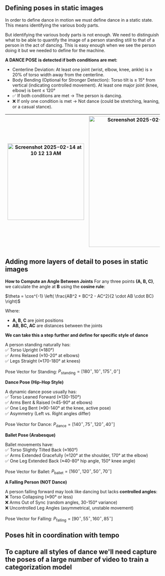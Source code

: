 ## Defining poses in static images

In order to define dance in motion we must define dance in a static state.  This means identifying the various body parts.

But identifying the various body parts is not enough.  We need to distinguish what to be able to quantify the image of a person standing still to that of a person in the act of dancing.  This is easy enough when we see the person doing it but we needed to define for the machine.

**A DANCE POSE is detected if both conditions are met:**


- Centerline Deviation: At least one joint (wrist, elbow, knee, ankle) is ≥ 20% of torso width away from the centerline.
- Body Bending (Optional for Stronger Detection): Torso tilt is ≥ 15° from vertical (indicating controlled movement).  At least one major joint (knee, elbow) is bent ≤ 120°
- ✅ If both conditions are met → The person is dancing.
- ❌ If only one condition is met → Not dance (could be stretching, leaning, or a casual stance).

| <img width="249" alt="Screenshot 2025-02-14 at 10 12 13 AM" src="https://github.com/user-attachments/assets/5fb14837-ee2a-4a93-855d-a7f032ac75ce" /> | <img width="426" alt="Screenshot 2025-02-14 at 10 22 28 AM" src="https://github.com/user-attachments/assets/9ba70fc1-68d2-4c8f-ade2-60e54c1c80c2" /> | <img width="429" alt="Screenshot 2025-02-14 at 10 22 00 AM" src="https://github.com/user-attachments/assets/a66ba3ae-d45f-4ea6-a8a9-dad631ee2a1a" /> |
|--|--|--|

## Adding more layers of detail to poses in static images

**How to Compute an Angle Between Joints**
For any three points **(A, B, C)**, we calculate the angle at **B** using the **cosine rule**:

$\theta = \cos^{-1} \left( \frac{AB^2 + BC^2 - AC^2}{2 \cdot AB \cdot BC} \right)$

Where:
- **A, B, C** are joint positions  
- **AB, BC, AC** are distances between the joints

**We can take this a step further and define for specific style of dance**

A person standing naturally has:  
✅ Torso Upright (≈180°)  
✅ Arms Relaxed (≈10-20° at elbows)  
✅ Legs Straight (≈170-180° at knees)  

Pose Vector for Standing:
$P_{\text{standing}} = [180^\circ, 10^\circ, 175^\circ, 0^\circ]$

**Dance Pose (Hip-Hop Style)**

A dynamic dance pose usually has:  
✅ Torso Leaned Forward (≈130-150°)  
✅ Arms Bent & Raised (≈45-90° at elbows)  
✅ One Leg Bent (≈90-140° at the knee, active pose)  
✅ Asymmetry (Left vs. Right angles differ)  

Pose Vector for Dance:
$P_{\text{dance}} = [140^\circ, 75^\circ, 120^\circ, 40^\circ]$


**Ballet Pose (Arabesque)**

Ballet movements have:  
✅ Torso Slightly Tilted Back (≈160°)  
✅ Arms Extended Gracefully (≈120° at the shoulder, 170° at the elbow)  
✅ One Leg Extended Back (≈40-80° hip angle, 150° knee angle)  

Pose Vector for Ballet:
$P_{\text{ballet}} = [160^\circ, 120^\circ, 50^\circ, 70^\circ]$

**A Falling Person (NOT Dance)**

A person falling forward may look like dancing but lacks **controlled angles**:  
❌ Torso Collapsing (≈90° or less)  
❌ Arms Out of Sync (random angles, 30-150° variance)  
❌ Uncontrolled Leg Angles (asymmetrical, unstable movement)  

Pose Vector for Falling:
$P_{\text{falling}} = [90^\circ, 55^\circ, 160^\circ, 85^\circ]$

## Poses hit in coordination with tempo




## To capture all styles of dance we'll need capture the poses of a large number of video to train a categorization model
